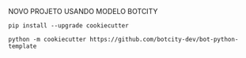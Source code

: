 
NOVO PROJETO USANDO MODELO BOTCITY

    pip install --upgrade cookiecutter

    python -m cookiecutter https://github.com/botcity-dev/bot-python-template

